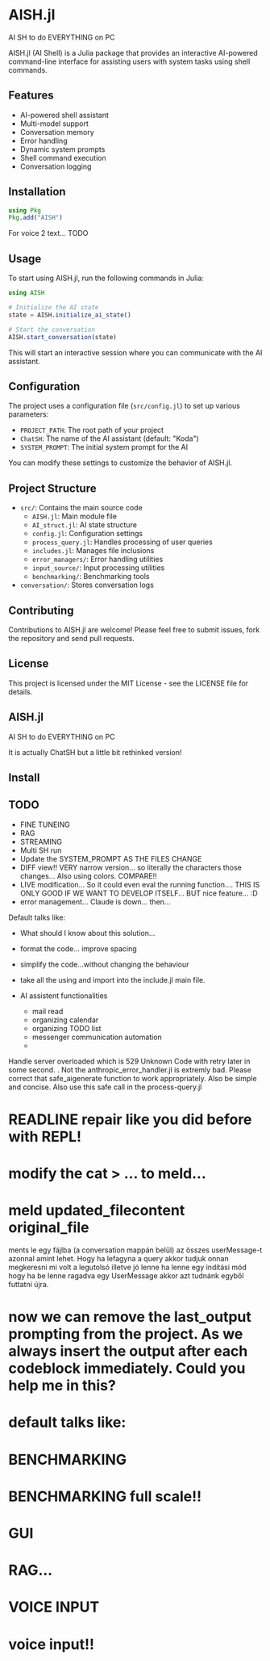 
# AISH.jl

AI SH to do EVERYTHING on PC


AISH.jl (AI Shell) is a Julia package that provides an interactive AI-powered command-line interface for assisting users with system tasks using shell commands.

## Features

- AI-powered shell assistant
- Multi-model support
- Conversation memory
- Error handling
- Dynamic system prompts
- Shell command execution
- Conversation logging

## Installation

```julia
using Pkg
Pkg.add("AISH")
```

For voice 2 text... TODO
<!-- pip install pydub deepgram-sdk
https://github.com/jiaaro/pydub#getting-ffmpeg-set-up
apt-get install libav-tools libavcodec-extra
####    OR    #####
apt-get install ffmpeg libavcodec-extra -->

## Usage

To start using AISH.jl, run the following commands in Julia:

```julia
using AISH

# Initialize the AI state
state = AISH.initialize_ai_state()

# Start the conversation
AISH.start_conversation(state)
```

This will start an interactive session where you can communicate with the AI assistant.

## Configuration

The project uses a configuration file (`src/config.jl`) to set up various parameters:

- `PROJECT_PATH`: The root path of your project
- `ChatSH`: The name of the AI assistant (default: "Koda")
- `SYSTEM_PROMPT`: The initial system prompt for the AI

You can modify these settings to customize the behavior of AISH.jl.

## Project Structure

- `src/`: Contains the main source code
  - `AISH.jl`: Main module file
  - `AI_struct.jl`: AI state structure
  - `config.jl`: Configuration settings
  - `process_query.jl`: Handles processing of user queries
  - `includes.jl`: Manages file inclusions
  - `error_managers/`: Error handling utilities
  - `input_source/`: Input processing utilities
  - `benchmarking/`: Benchmarking tools
- `conversation/`: Stores conversation logs

## Contributing

Contributions to AISH.jl are welcome! Please feel free to submit issues, fork the repository and send pull requests.

## License

This project is licensed under the MIT License - see the LICENSE file for details.
## AISH.jl
AI SH to do EVERYTHING on PC


It is actually ChatSH but a little bit rethinked version!


## Install


## TODO
- FINE TUNEING
- RAG
- STREAMING
- Multi SH run
- Update the SYSTEM_PROMPT AS THE FILES CHANGE
- DIFF view!! VERY narrow version... so literally the characters those changes... Also using colors. COMPARE!!
- LIVE modification... So it could even eval the running function.... THIS IS ONLY GOOD IF WE WANT TO DEVELOP ITSELF... BUT nice feature... :D
- error management... Claude is down... then...


Default talks like:
- What should I know about this solution... 
- format the code... improve spacing
- simplify the code...without changing the behaviour
- take all the using and import into the include.jl main file. 


- AI assistent functionalities
  - mail read
  - organizing calendar
  - organizing TODO list
  - messenger communication automation
  - 



Handle server overloaded which is 529 Unknown Code with retry later in some second. . Not the anthropic_error_handler.jl is extremly bad. Please correct that safe_aigenerate function to work appropriately. Also be simple and concise. Also use this safe call in the process-query.jl

# READLINE repair like you did before with REPL!


# modify the cat > ... to meld...
# meld updated_filecontent original_file

ments le egy fájlba (a conversation mappán belül) az összes userMessage-t azonnal amint lehet. Hogy ha lefagyna a query akkor tudjuk onnan megkeresni mi volt a legutolsó 
illetve jó lenne ha lenne egy indítási mód hogy ha be lenne ragadva egy UserMessage akkor azt tudnánk egyből futtatni újra. 



# now we can remove the <SYSTEM>last_output prompting from the project. As we always insert the output after each codeblock immediately. Could you help me in this?

# default talks like: 

# BENCHMARKING
# BENCHMARKING full scale!!

# GUI

# RAG...

# VOICE INPUT
# voice input!!